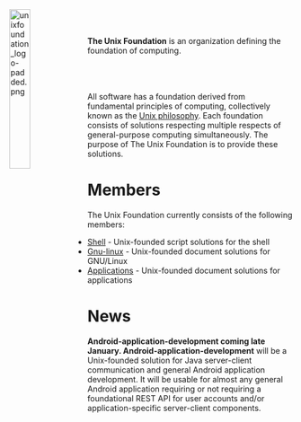 
<img src='https://raw.githubusercontent.com/unixfoundation/home/images/unixfoundation_logo-padded.png' width='27%' align='left' alt='unixfoundation_logo-padded.png'>
<br><br>

**The Unix Foundation** is an organization defining the foundation of computing.
<br><br><br><br>

All software has a foundation derived from fundamental principles of computing, collectively known as the [Unix philosophy](http://www.linfo.org/unix_philosophy.html). Each foundation consists of solutions respecting multiple respects of general-purpose computing simultaneously. The purpose of The Unix Foundation is to provide these solutions.

# Members

The Unix Foundation currently consists of the following members:

* [Shell](https://github.com/unixfoundation/shell) -  Unix-founded script solutions for the shell
* [Gnu-linux](https://github.com/unixfoundation/gnu-linux) - Unix-founded document solutions for GNU/Linux
* [Applications](https://github.com/unixfoundation/applications) - Unix-founded document solutions for applications

# News

**Android-application-development coming late January. Android-application-development** will be a Unix-founded solution for Java server-client communication and general Android application development. It will be usable for almost any general Android application requiring or not requiring a foundational REST API for user accounts and/or application-specific server-client components.

